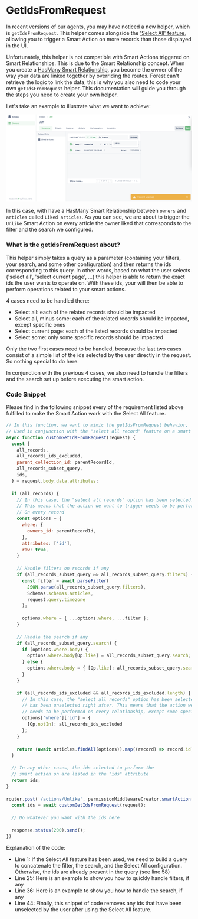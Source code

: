 # GetIdsFromRequest

In recent versions of our agents, you may have noticed a new helper, which is `getIdsFromRequest`. This helper comes alongside the ['Select All' feature](https://docs.forestadmin.com/documentation/how-tos/maintain/upgrade-notes-sql-mongodb/upgrade-to-v6#select-all-feature), allowing you to trigger a Smart Action on more records than those displayed in the UI.

Unfortunately, this helper is not compatible with Smart Actions triggered on Smart Relationships. This is due to the Smart Relationship concept. When you create a [HasMany Smart Relationship](https://docs.forestadmin.com/documentation/reference-guide/relationships/create-a-smart-relationship#creating-a-hasmany-smart-relationship), you become the owner of the way your data are linked together by overriding the routes. Forest can't retrieve the logic to link the data, this is why you also need to code your own `getIdsFromRequest` helper. This documentation will guide you through the steps you need to create your own helper.

Let's take an example to illustrate what we want to achieve:

![](<../../../../.gitbook/assets/image (503).png>)

In this case, with have a HasMany Smart Relationship between `owners` and `articles` called `Liked articles`.  As you can see, we are about to trigger the `Unlike` Smart Action on every article the owner liked that corresponds to the filter and the search we configured.&#x20;

### What is the getIdsFromRequest about?

This helper simply takes a query as a parameter (containing your filters, your search, and some other configuration) and then returns the ids corresponding to this query. In other words, based on what the user selects ('select all', 'select current page', ...) this helper is able to return the exact ids the user wants to operate on. With these ids, your will then be able to perform operations related to your smart actions.

4 cases need to be handled there:

* Select all: each of the related records should be impacted
* Select all, minus some: each of the related records should be impacted, except specific ones
* Select current page: each of the listed records should be impacted
* Select some: only some specific records should be impacted

Only the two first cases need to be handled, because the last two cases consist of a simple list of the ids selected by the user directly in the request. So nothing special to do here.

In conjunction with the previous 4 cases, we also need to handle the filters and the search set up before executing the smart action.&#x20;

### Code Snippet

Please find in the following snippet every of the requirement listed above fulfilled to make the Smart Action work with the Select All feature.

```javascript
// In this function, we want to mimic the getIdsFromRequest behavior,
// Used in conjunction with the "select all record" feature on a smart relationship
async function customGetIdsFromRequest(request) {
  const {
    all_records,
    all_records_ids_excluded,
    parent_collection_id: parentRecordId,
    all_records_subset_query,
    ids,
  } = request.body.data.attributes;

  if (all_records) {
    // In this case, the "select all records" option has been selected.
    // This means that the action we want to trigger needs to be performed
    // On every record
    const options = {
      where: {
        owners_id: parentRecordId,
      },
      attributes: ['id'],
      raw: true,
    }

    // Handle filters on records if any
    if (all_records_subset_query && all_records_subset_query.filters) {
      const filter = await parseFilter(
        JSON.parse(all_records_subset_query.filters),
        Schemas.schemas.articles,
        request.query.timezone
      );

      options.where = { ...options.where, ...filter };
    }

    // Handle the search if any
    if (all_records_subset_query.search) {
      if (options.where.body) {
        options.where.body[Op.like] = all_records_subset_query.search;
      } else {
        options.where.body = { [Op.like]: all_records_subset_query.search };
      }
    }

    if (all_records_ids_excluded && all_records_ids_excluded.length) {
      // In this case, the "select all records" option has been selected but some records
      // has been unselected right after. This means that the action we want to trigger
      // needs to be performed on every relationship, except some specific one
      options['where']['id'] = {
        [Op.notIn]: all_records_ids_excluded
      };
    }

    return (await articles.findAll(options)).map((record) => record.id);
  }

  // In any other cases, the ids selected to perform the
  // smart action on are listed in the "ids" attribute
  return ids;
}

router.post('/actions/Unlike', permissionMiddlewareCreator.smartAction(), async (request, response, next) => {
  const ids = await customGetIdsFromRequest(request);

  // Do whatever you want with the ids here

  response.status(200).send();
})
```

Explanation of the code:

* Line 1: If the Select All feature has been used, we need to build a query to concatenate the filter, the search, and the Select All configuration. Otherwise, the ids are already present in the query (see line 58)
* Line 25: Here is an example to show you how to quickly handle filters, if any
* Line 36: Here is an example to show you how to handle the search, if any
* Line 44: Finally, this snippet of code removes any ids that have been unselected by the user after using the Select All feature.
